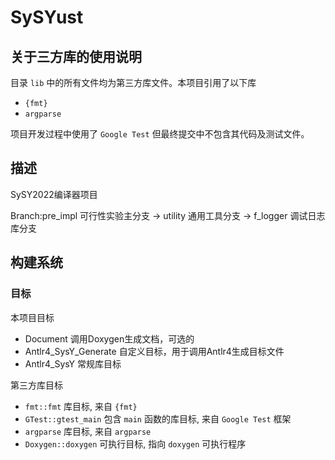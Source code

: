 # SySYust

## 关于三方库的使用说明

目录 `lib` 中的所有文件均为第三方库文件。本项目引用了以下库

- `{fmt}`
- `argparse`

项目开发过程中使用了 `Google Test` 但最终提交中不包含其代码及测试文件。

## 描述

SySY2022编译器项目

Branch:pre_impl 可行性实验主分支 -> utility 通用工具分支 -> f_logger 调试日志库分支

## 构建系统

### 目标

本项目目标

- Document 调用Doxygen生成文档，可选的
- Antlr4_SysY_Generate 自定义目标，用于调用Antlr4生成目标文件
- Antlr4_SysY 常规库目标

第三方库目标

- `fmt::fmt` 库目标, 来自 `{fmt}`
- `GTest::gtest_main` 包含 `main` 函数的库目标, 来自 `Google Test` 框架
- `argparse` 库目标, 来自 `argparse`
- `Doxygen::doxygen` 可执行目标, 指向 `doxygen` 可执行程序